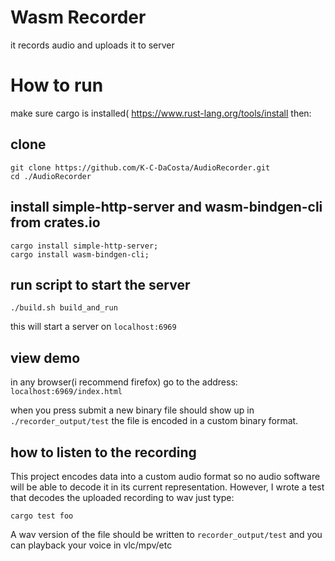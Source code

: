 # Wasm Recorder
it records audio and uploads it to server

# How to run
make sure cargo is installed( https://www.rust-lang.org/tools/install  then:


## clone 
```
git clone https://github.com/K-C-DaCosta/AudioRecorder.git
cd ./AudioRecorder
```

## install simple-http-server and wasm-bindgen-cli from crates.io
```
cargo install simple-http-server;
cargo install wasm-bindgen-cli;
```

## run script to start the server 
```
./build.sh build_and_run
```
this will start a server on `localhost:6969` 

## view demo
in any browser(i recommend firefox) go to the address:
`localhost:6969/index.html`

when you press submit a new binary file should show up in `./recorder_output/test`  the file is encoded in a custom binary format. 

## how to listen to the recording
This project encodes data into a custom audio format so no audio software will be able to decode it in its current representation. However, I wrote a test that decodes the uploaded recording to wav just type:
```
cargo test foo
```
A wav version of the file should be written to `recorder_output/test` and you can playback your voice in vlc/mpv/etc








